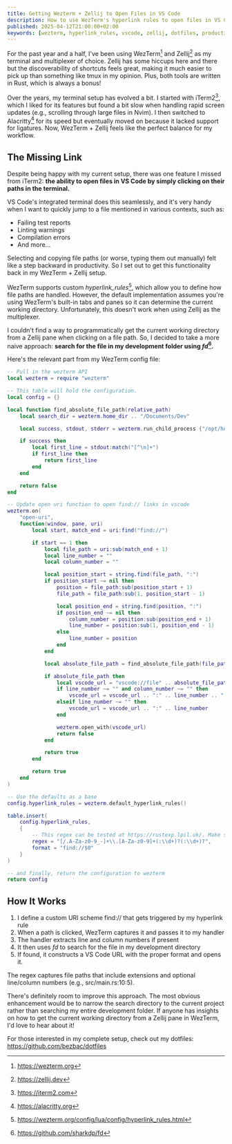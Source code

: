 ```yaml
---
title: Getting Wezterm + Zellij to Open Files in VS Code
description: How to use WezTerm's hyperlink rules to open files in VS Code from Zellij
published: 2025-04-12T21:00:00+02:00
keywords: [wezterm, hyperlink_rules, vscode, zellij, dotfiles, productivity]
---
```


For the past year and a half, I've been using WezTerm[^1] and Zellij[^2] as my terminal and multiplexer of choice. Zellij has some hiccups here and there but the discoverability of shortcuts feels great, making it much easier to pick up than something like tmux in my opinion. Plus, both tools are written in Rust, which is always a bonus!

Over the years, my terminal setup has evolved a bit. I started with iTerm2[^3], which I liked for its features but found a bit slow when handling rapid screen updates (e.g., scrolling through large files in Nvim). I then switched to Alacritty[^4] for its speed but eventually moved on because it lacked support for ligatures. Now, WezTerm + Zellij feels like the perfect balance for my workflow.

## The Missing Link

Despite being happy with my current setup, there was one feature I missed from iTerm2: **the ability to open files in VS Code by simply clicking on their paths in the terminal.**

VS Code's integrated terminal does this seamlessly, and it's very handy when I want to quickly jump to a file mentioned in various contexts, such as:

- Failing test reports
- Linting warnings
- Compilation errors
- And more...

Selecting and copying file paths (or worse, typing them out manually) felt like a step backward in productivity. So I set out to get this functionality back in my WezTerm + Zellij setup.

WezTerm supports custom _hyperlink_rules_[^5], which allow you to define how file paths are handled. However, the default implementation assumes you're using WezTerm's built-in tabs and panes so it can determine the current working directory. Unfortunately, this doesn't work when using Zellij as the multiplexer.

I couldn't find a way to programmatically get the current working directory from a Zellij pane when clicking on a file path. So, I decided to take a more naive approach: **search for the file in my development folder using _fd_[^6].**

Here's the relevant part from my WezTerm config file:

```lua
-- Pull in the wezterm API
local wezterm = require "wezterm"

-- This table will hold the configuration.
local config = {}

local function find_absolute_file_path(relative_path)
    local search_dir = wezterm.home_dir .. "/Documents/Dev"

    local success, stdout, stderr = wezterm.run_child_process {"/opt/homebrew/bin/fd", "-p", relative_path, search_dir}

    if success then
        local first_line = stdout:match("[^\n]+")
        if first_line then
            return first_line
        end
    end

    return false
end

-- Update open uri function to open find:// links in vscode
wezterm.on(
    "open-uri",
    function(window, pane, uri)
        local start, match_end = uri:find("find://")

        if start == 1 then
            local file_path = uri:sub(match_end + 1)
            local line_number = ""
            local column_number = ""

            local position_start = string.find(file_path, ":")
            if position_start ~= nil then
                position = file_path:sub(position_start + 1)
                file_path = file_path:sub(1, position_start - 1)

                local position_end = string.find(position, ":")
                if position_end ~= nil then
                    column_number = position:sub(position_end + 1)
                    line_number = position:sub(1, position_end - 1)
                else
                    line_number = position
                end
            end

            local absolute_file_path = find_absolute_file_path(file_path)

            if absolute_file_path then
                local vscode_url = "vscode://file" .. absolute_file_path
                if line_number ~= "" and column_number ~= "" then
                    vscode_url = vscode_url .. ":" .. line_number .. ":" .. column_number
                elseif line_number ~= "" then
                    vscode_url = vscode_url .. ":" .. line_number
                end

                wezterm.open_with(vscode_url)
                return false
            end

            return true
        end

        return true
    end
)

-- Use the defaults as a base
config.hyperlink_rules = wezterm.default_hyperlink_rules()

table.insert(
    config.hyperlink_rules,
    {
        -- This regex can be tested at https://rustexp.lpil.uk/. Make sure to check `fancy-regex`
        regex = "[/.A-Za-z0-9_-]+\\.[A-Za-z0-9]+(:\\d+)?(:\\d+)?",
        format = "find://$0"
    }
)

-- and finally, return the configuration to wezterm
return config
```

## How It Works

1. I define a custom URI scheme find:// that gets triggered by my hyperlink rule
2. When a path is clicked, WezTerm captures it and passes it to my handler
3. The handler extracts line and column numbers if present
4. It then uses _fd_ to search for the file in my development directory
5. If found, it constructs a VS Code URL with the proper format and opens it.

The regex captures file paths that include extensions and optional line/column numbers (e.g., src/main.rs:10:5).

There's definitely room to improve this approach. The most obvious enhancement would be to narrow the search directory to the current project rather than searching my entire development folder. If anyone has insights on how to get the current working directory from a Zellij pane in WezTerm, I'd love to hear about it!

For those interested in my complete setup, check out my dotfiles: https://github.com/bezbac/dotfiles

[^1]: https://wezterm.org

[^2]: https://zellij.dev

[^3]: https://iterm2.com

[^4]: https://alacritty.org

[^5]: https://wezterm.org/config/lua/config/hyperlink_rules.html

[^6]: https://github.com/sharkdp/fd
